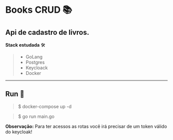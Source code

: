 # Books CRUD 📚

## Api de cadastro de livros.

**Stack estudada** 🛠️

 > * GoLang 
 > * Postgres 
 > * Keycloack
 > * Docker 

 --- 

 ## Run 🏃
> $ docker-compose up -d
 
> $ go run main.go

**Observação:** Para ter acessos as rotas você irá precisar de um token válido do keycloak!  
